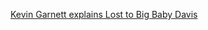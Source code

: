 ---
layout: post
wordpress_id: 627
wordpress_url: http://noesbueno.com/archives/627
date: '2010-05-19 16:00:50 -0500'
date_gmt: '2010-05-19 21:00:50 -0500'
body: |
  <p><a href="http://kottke.org/10/05/kevin-garnett-explains-lost-to-big-baby-davis">Kevin Garnett explains Lost to Big Baby Davis</a></p>
---